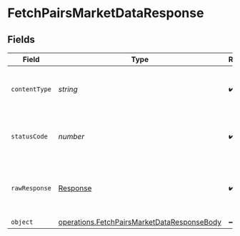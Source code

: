 # FetchPairsMarketDataResponse


## Fields

| Field                                                                                                      | Type                                                                                                       | Required                                                                                                   | Description                                                                                                |
| ---------------------------------------------------------------------------------------------------------- | ---------------------------------------------------------------------------------------------------------- | ---------------------------------------------------------------------------------------------------------- | ---------------------------------------------------------------------------------------------------------- |
| `contentType`                                                                                              | *string*                                                                                                   | :heavy_check_mark:                                                                                         | HTTP response content type for this operation                                                              |
| `statusCode`                                                                                               | *number*                                                                                                   | :heavy_check_mark:                                                                                         | HTTP response status code for this operation                                                               |
| `rawResponse`                                                                                              | [Response](https://developer.mozilla.org/en-US/docs/Web/API/Response)                                      | :heavy_check_mark:                                                                                         | Raw HTTP response; suitable for custom response parsing                                                    |
| `object`                                                                                                   | [operations.FetchPairsMarketDataResponseBody](../../models/operations/fetchpairsmarketdataresponsebody.md) | :heavy_minus_sign:                                                                                         | OK                                                                                                         |
